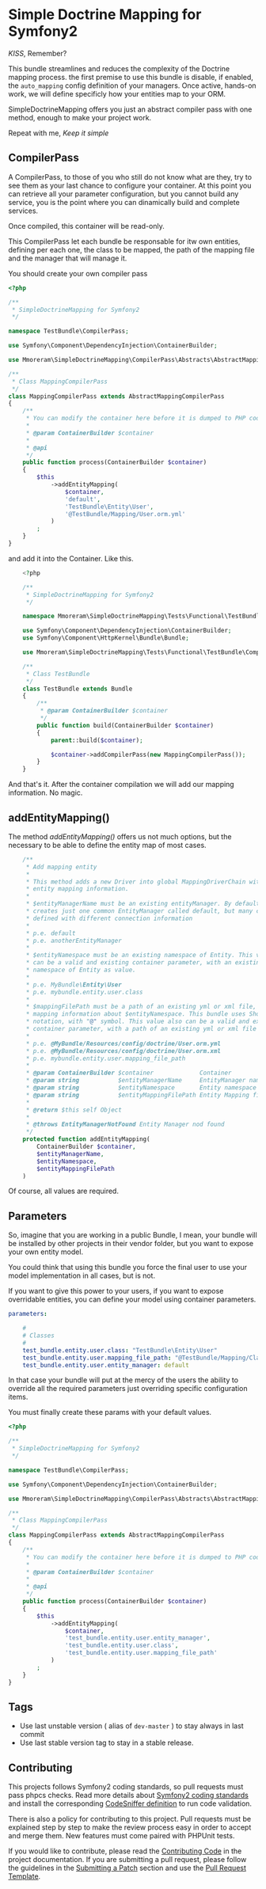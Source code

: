 Simple Doctrine Mapping for Symfony2
=====

*KISS*, Remember?

This bundle streamlines and reduces the complexity of the Doctrine mapping process. the
first premise to use this bundle is disable, if enabled, the
`auto_mapping` config definition of your managers. Once active, hands-on
work, we will define specificly how your entities map to your ORM.

SimpleDoctrineMapping offers you just an abstract compiler pass with one method,
enough to make your project work.

Repeat with me, *Keep it simple*

CompilerPass
------------

A CompilerPass, to those of you who still do not know what are they, try to see
them as your last chance to configure your container. At this point you can
retrieve all your parameter configuration, but you cannot build any service, you
is the point where you can dinamically build and complete services.

Once compiled, this container will be read-only.

This CompilerPass let each bundle be responsable for itw own entities, defining
per each one, the class to be mapped, the path of the mapping file and the
manager that will manage it.

You should create your own compiler pass


``` php
<?php

/**
 * SimpleDoctrineMapping for Symfony2
 */

namespace TestBundle\CompilerPass;

use Symfony\Component\DependencyInjection\ContainerBuilder;

use Mmoreram\SimpleDoctrineMapping\CompilerPass\Abstracts\AbstractMappingCompilerPass;

/**
 * Class MappingCompilerPass
 */
class MappingCompilerPass extends AbstractMappingCompilerPass
{
    /**
     * You can modify the container here before it is dumped to PHP code.
     *
     * @param ContainerBuilder $container
     *
     * @api
     */
    public function process(ContainerBuilder $container)
    {
        $this
            ->addEntityMapping(
                $container,
                'default',
                'TestBundle\Entity\User',
                '@TestBundle/Mapping/User.orm.yml'
            )
        ;
    }
}
```

and add it into the Container. Like this.

``` php
    <?php

    /**
     * SimpleDoctrineMapping for Symfony2
     */

    namespace Mmoreram\SimpleDoctrineMapping\Tests\Functional\TestBundle;

    use Symfony\Component\DependencyInjection\ContainerBuilder;
    use Symfony\Component\HttpKernel\Bundle\Bundle;

    use Mmoreram\SimpleDoctrineMapping\Tests\Functional\TestBundle\CompilerPass\MappingCompilerPass;

    /**
     * Class TestBundle
     */
    class TestBundle extends Bundle
    {
        /**
         * @param ContainerBuilder $container
         */
        public function build(ContainerBuilder $container)
        {
            parent::build($container);

            $container->addCompilerPass(new MappingCompilerPass());
        }
    }
```

And that's it. After the container compilation we will add our mapping
information. No magic.


addEntityMapping()
------------------

The method *addEntityMapping()* offers us not much options, but the necessary
to be able to define the entity map of most cases.


``` php
    /**
     * Add mapping entity
     *
     * This method adds a new Driver into global MappingDriverChain with single
     * entity mapping information.
     *
     * $entityManagerName must be an existing entityManager. By default doctrine
     * creates just one common EntityManager called default, but many can be
     * defined with different connection information
     *
     * p.e. default
     * p.e. anotherEntityManager
     *
     * $entityNamespace must be an existing namespace of Entity. This value also
     * can be a valid and existing container parameter, with an existing
     * namespace of Entity as value.
     *
     * p.e. MyBundle\Entity\User
     * p.e. mybundle.entity.user.class
     *
     * $mappingFilePath must be a path of an existing yml or xml file, with
     * mapping information about $entityNamespace. This bundle uses Short Bundle
     * notation, with "@" symbol. This value also can be a valid and existing
     * container parameter, with a path of an existing yml or xml file as value.
     *
     * p.e. @MyBundle/Resources/config/doctrine/User.orm.yml
     * p.e. @MyBundle/Resources/config/doctrine/User.orm.xml
     * p.e. mybundle.entity.user.mapping_file_path
     *
     * @param ContainerBuilder $container             Container
     * @param string           $entityManagerName     EntityManager name
     * @param string           $entityNamespace       Entity namespace
     * @param string           $entityMappingFilePath Entity Mapping file path
     *
     * @return $this self Object
     *
     * @throws EntityManagerNotFound Entity Manager nod found
     */
    protected function addEntityMapping(
        ContainerBuilder $container,
        $entityManagerName,
        $entityNamespace,
        $entityMappingFilePath
    )
```

Of course, all values are required.

Parameters
----------

So, imagine that you are working in a public Bundle, I mean, your bundle will be
installed by other projects in their vendor folder, but you want to expose your
own entity model.

You could think that using this bundle you force the final user to use your
model implementation in all cases, but is not.

If you want to give this power to your users, if you want to expose overridable
entities, you can define your model using container parameters.

``` yml
parameters:

    #
    # Classes
    #
    test_bundle.entity.user.class: "TestBundle\Entity\User"
    test_bundle.entity.user.mapping_file_path: "@TestBundle/Mapping/Class.orm.yml"
    test_bundle.entity.user.entity_manager: default
```

In that case your bundle will put at the mercy of the users the ability to
override all the required parameters just overriding specific configuration
items.

You must finally create these params with your default values.

``` php
<?php

/**
 * SimpleDoctrineMapping for Symfony2
 */

namespace TestBundle\CompilerPass;

use Symfony\Component\DependencyInjection\ContainerBuilder;

use Mmoreram\SimpleDoctrineMapping\CompilerPass\Abstracts\AbstractMappingCompilerPass;

/**
 * Class MappingCompilerPass
 */
class MappingCompilerPass extends AbstractMappingCompilerPass
{
    /**
     * You can modify the container here before it is dumped to PHP code.
     *
     * @param ContainerBuilder $container
     *
     * @api
     */
    public function process(ContainerBuilder $container)
    {
        $this
            ->addEntityMapping(
                $container,
                'test_bundle.entity.user.entity_manager',
                'test_bundle.entity.user.class',
                'test_bundle.entity.user.mapping_file_path'
            )
        ;
    }
}
```

Tags
----

* Use last unstable version ( alias of `dev-master` ) to stay always in last commit
* Use last stable version tag to stay in a stable release.

Contributing
------------

This projects follows Symfony2 coding standards, so pull requests must pass phpcs
checks. Read more details about
[Symfony2 coding standards](http://symfony.com/doc/current/contributing/code/standards.html)
and install the corresponding [CodeSniffer definition](https://github.com/opensky/Symfony2-coding-standard)
to run code validation.

There is also a policy for contributing to this project. Pull requests must
be explained step by step to make the review process easy in order to
accept and merge them. New features must come paired with PHPUnit tests.

If you would like to contribute, please read the [Contributing Code][1] in the project
documentation. If you are submitting a pull request, please follow the guidelines
in the [Submitting a Patch][2] section and use the [Pull Request Template][3].

[1]: http://symfony.com/doc/current/contributing/code/index.html
[2]: http://symfony.com/doc/current/contributing/code/patches.html#check-list
[3]: http://symfony.com/doc/current/contributing/code/patches.html#make-a-pull-request

